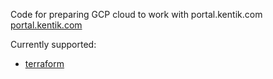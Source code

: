 Code for preparing GCP cloud to work with portal.kentik.com [portal.kentik.com](https://portal.kentik.com)

Currently supported:
* [terraform](terraform/module)